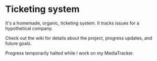 # Ticketing system

It's a homemade, organic, ticketing system. It tracks issues for a hypothetical company.

Check out the wiki for details about the project, progress updates, and future goals.

Progress temporarily halted while I work on my MediaTracker.
